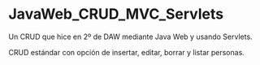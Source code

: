 # JavaWeb_CRUD_MVC_Servlets
Un CRUD que hice en 2º de DAW mediante Java Web y usando Servlets.

CRUD estándar con opción de insertar, editar, borrar y listar personas.
